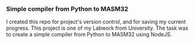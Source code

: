 ### Simple compiler from Python to MASM32

I created this repo for project's version control, and for saving my current progress. This project is one of my Labwork from University. The task was to create a simple compiler from Python to MASM32 using NodeJS.